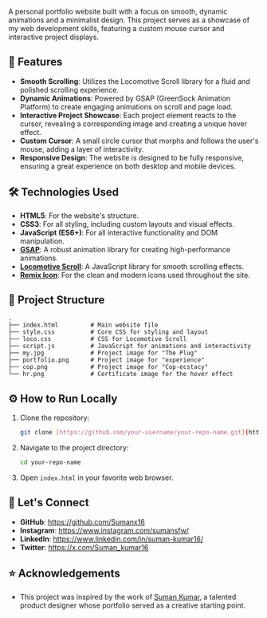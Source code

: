 

A personal portfolio website built with a focus on smooth, dynamic animations and a minimalist design. This project serves as a showcase of my web development skills, featuring a custom mouse cursor and interactive project displays.

## 🚀 Features

* **Smooth Scrolling**: Utilizes the Locomotive Scroll library for a fluid and polished scrolling experience.
* **Dynamic Animations**: Powered by GSAP (GreenSock Animation Platform) to create engaging animations on scroll and page load.
* **Interactive Project Showcase**: Each project element reacts to the cursor, revealing a corresponding image and creating a unique hover effect.
* **Custom Cursor**: A small circle cursor that morphs and follows the user's mouse, adding a layer of interactivity.
* **Responsive Design**: The website is designed to be fully responsive, ensuring a great experience on both desktop and mobile devices.

## 🛠️ Technologies Used

* **HTML5**: For the website's structure.
* **CSS3**: For all styling, including custom layouts and visual effects.
* **JavaScript (ES6+)**: For all interactive functionality and DOM manipulation.
* [**GSAP**](https://gsap.com/): A robust animation library for creating high-performance animations.
* [**Locomotive Scroll**](https://locomotive.ca/): A JavaScript library for smooth scrolling effects.
* [**Remix Icon**](https://remixicon.com/): For the clean and modern icons used throughout the site.

## 📂 Project Structure

```
.
├── index.html         # Main website file
├── style.css          # Core CSS for styling and layout
├── loco.css           # CSS for Locomotive Scroll
├── script.js          # JavaScript for animations and interactivity
├── my.jpg             # Project image for "The Plug"
├── portfolio.png      # Project image for "experience"
├── cop.png            # Project image for "Cop-ecstacy"
└── hr.png             # Certificate image for the hover effect
```

## ⚙️ How to Run Locally

1.  Clone the repository:
    ```bash
    git clone [https://github.com/your-username/your-repo-name.git](https://github.com/your-username/your-repo-name.git)
    ```
2.  Navigate to the project directory:
    ```bash
    cd your-repo-name
    ```
3.  Open `index.html` in your favorite web browser.

## 🤝 Let's Connect

* **GitHub**: https://github.com/Sumanx16
* **Instagram**: https://www.instagram.com/sumansfw/
* **LinkedIn**: https://www.linkedin.com/in/suman-kumar16/
* **Twitter**: https://x.com/Suman_kumar16

## ⭐ Acknowledgements

* This project was inspired by the work of [Suman Kumar](https://github.com/Sumanx16), a talented product designer whose portfolio served as a creative starting point.
